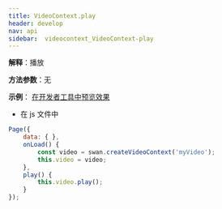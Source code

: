 ```yaml
---
title: VideoContext.play
header: develop
nav: api
sidebar:  videocontext_VideoContext-play
---
```


 

**解释**：播放

**方法参数**：无
 
**示例**：
<a href="swanide://fragment/b7bd33e7aefbb0526e097e32b83568421573478521706" title="在开发者工具中预览效果" target="_self">在开发者工具中预览效果</a>


* 在 js 文件中

```js
Page({
    data: { },
    onLoad() {
        const video = swan.createVideoContext('myVideo');
        this.video = video;
    },
    play() {
        this.video.play();
    }
});
```